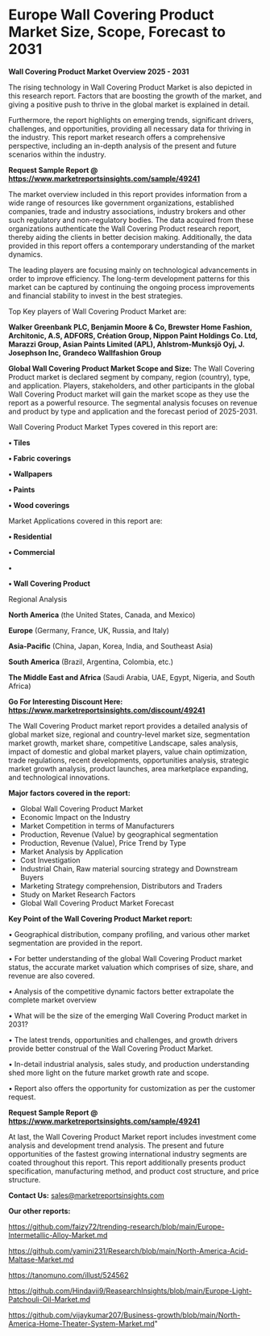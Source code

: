 # Europe Wall Covering Product Market Size, Scope, Forecast to 2031

<Strong> Wall Covering Product Market Overview 2025 - 2031</strong>

The rising technology in Wall Covering Product Market is also depicted in this research report. Factors that are boosting the growth of the market, and giving a positive push to thrive in the global market is explained in detail.

Furthermore, the report highlights on emerging trends, significant drivers, challenges, and opportunities, providing all necessary data for thriving in the industry. This report market research offers a comprehensive perspective, including an in-depth analysis of the present and future scenarios within the industry.

<strong>Request Sample Report @ <a href=https://www.marketreportsinsights.com/sample/49241>https://www.marketreportsinsights.com/sample/49241</a></strong>

The market overview included in this report provides information from a wide range of resources like government organizations, established companies, trade and industry associations, industry brokers and other such regulatory and non-regulatory bodies. The data acquired from these organizations authenticate the Wall Covering Product research report, thereby aiding the clients in better decision making. Additionally, the data provided in this report offers a contemporary understanding of the market dynamics.

The leading players are focusing mainly on technological advancements in order to improve efficiency. The long-term development patterns for this market can be captured by continuing the ongoing process improvements and financial stability to invest in the best strategies.

Top Key players of Wall Covering Product Market are:

<strong>Walker Greenbank PLC, Benjamin Moore & Co, Brewster Home Fashion, Architonic, A.S, ADFORS, Création Group, Nippon Paint Holdings Co. Ltd, Marazzi Group, Asian Paints Limited (APL), Ahlstrom-Munksjö Oyj, J. Josephson Inc, Grandeco Wallfashion Group</strong>

<strong><b>Global Wall Covering Product Market Scope and Size:</b></strong>
The Wall Covering Product market is declared segment by company, region (country), type, and application. Players, stakeholders, and other participants in the global Wall Covering Product market will gain the market scope as they use the report as a powerful resource. The segmental analysis focuses on revenue and product by type and application and the forecast period of 2025-2031.

Wall Covering Product Market Types covered in this report are:

<strong>•  Tiles

•  Fabric coverings

•  Wallpapers

•  Paints

•  Wood coverings</strong>

Market Applications covered in this report are:

<strong>•  Residential

•  Commercial

•  

•  Wall Covering Product</strong> 

Regional Analysis

<strong>North America</strong> (the United States, Canada, and Mexico)

<strong>Europe</strong> (Germany, France, UK, Russia, and Italy)

<strong>Asia-Pacific</strong> (China, Japan, Korea, India, and Southeast Asia)

<strong>South America</strong> (Brazil, Argentina, Colombia, etc.)

<strong>The Middle East and Africa</strong> (Saudi Arabia, UAE, Egypt, Nigeria, and South Africa)

<strong>Go For Interesting Discount Here: <a href=https://www.marketreportsinsights.com/discount/49241>https://www.marketreportsinsights.com/discount/49241</a></strong>

The Wall Covering Product market report provides a detailed analysis of global market size, regional and country-level market size, segmentation market growth, market share, competitive Landscape, sales analysis, impact of domestic and global market players, value chain optimization, trade regulations, recent developments, opportunities analysis, strategic market growth analysis, product launches, area marketplace expanding, and technological innovations.

<strong><b>Major factors covered in the report:</b></strong>
<ul>
  <li>Global Wall Covering Product Market </li>
  <li>Economic Impact on the Industry</li>
  <li>Market Competition in terms of Manufacturers</li>
  <li>Production, Revenue (Value) by geographical segmentation</li>
  <li>Production, Revenue (Value), Price Trend by Type</li>
  <li>Market Analysis by Application</li>
  <li>Cost Investigation</li>
  <li>Industrial Chain, Raw material sourcing strategy and Downstream Buyers</li>
  <li>Marketing Strategy comprehension, Distributors and Traders</li>
  <li>Study on Market Research Factors</li>
  <li>Global Wall Covering Product Market Forecast</li>
</ul>

<strong><b>Key Point of the Wall Covering Product Market report:</b></strong>

• Geographical distribution, company profiling, and various other market segmentation are provided in the report.

• For better understanding of the global Wall Covering Product market status, the accurate market valuation which comprises of size, share, and revenue are also covered.

• Analysis of the competitive dynamic factors better extrapolate the complete market overview

• What will be the size of the emerging Wall Covering Product market in 2031?

• The latest trends, opportunities and challenges, and growth drivers provide better construal of the Wall Covering Product Market.

• In-detail industrial analysis, sales study, and production understanding shed more light on the future market growth rate and scope.

• Report also offers the opportunity for customization as per the customer request.

<strong>Request Sample Report @ <a href=https://www.marketreportsinsights.com/sample/49241>https://www.marketreportsinsights.com/sample/49241</a></strong>

At last, the Wall Covering Product Market report includes investment come analysis and development trend analysis. The present and future opportunities of the fastest growing international industry segments are coated throughout this report. This report additionally presents product specification, manufacturing method, and product cost structure, and price structure.

<strong>Contact Us:</strong>
sales@marketreportsinsights.com

<strong>Our other reports:</strong>

<a href=https://github.com/faizy72/trending-research/blob/main/Europe-Intermetallic-Alloy-Market.md>https://github.com/faizy72/trending-research/blob/main/Europe-Intermetallic-Alloy-Market.md</a>

<a href=https://github.com/yamini231/Research/blob/main/North-America-Acid-Maltase-Market.md>https://github.com/yamini231/Research/blob/main/North-America-Acid-Maltase-Market.md</a>

<a href=https://tanomuno.com/illust/524562>https://tanomuno.com/illust/524562</a>

<a href=https://github.com/Hindavii9/ReasearchInsights/blob/main/Europe-Light-Patchouli-Oil-Market.md>https://github.com/Hindavii9/ReasearchInsights/blob/main/Europe-Light-Patchouli-Oil-Market.md</a>

<a href=https://github.com/vijaykumar207/Business-growth/blob/main/North-America-Home-Theater-System-Market.md>https://github.com/vijaykumar207/Business-growth/blob/main/North-America-Home-Theater-System-Market.md</a>"
